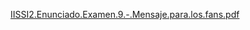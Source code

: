 [IISSI2.Enunciado.Examen.9.-.Mensaje.para.los.fans.pdf](https://github.com/user-attachments/files/16030113/IISSI2.Enunciado.Examen.9.-.Mensaje.para.los.fans.pdf)
